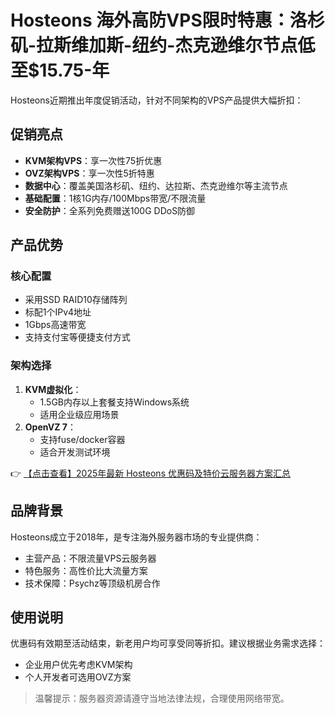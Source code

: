 # Hosteons 海外高防VPS限时特惠：洛杉矶-拉斯维加斯-纽约-杰克逊维尔节点低至$15.75-年

Hosteons近期推出年度促销活动，针对不同架构的VPS产品提供大幅折扣：

## 促销亮点
- **KVM架构VPS**：享一次性75折优惠
- **OVZ架构VPS**：享一次性5折特惠
- **数据中心**：覆盖美国洛杉矶、纽约、达拉斯、杰克逊维尔等主流节点
- **基础配置**：1核1G内存/100Mbps带宽/不限流量
- **安全防护**：全系列免费赠送100G DDoS防御

## 产品优势
### 核心配置
- 采用SSD RAID10存储阵列
- 标配1个IPv4地址
- 1Gbps高速带宽
- 支持支付宝等便捷支付方式

### 架构选择
1. **KVM虚拟化**：
   - 1.5GB内存以上套餐支持Windows系统
   - 适用企业级应用场景
2. **OpenVZ 7**：
   - 支持fuse/docker容器
   - 适合开发测试环境

👉 [【点击查看】2025年最新 Hosteons 优惠码及特价云服务器方案汇总](https://bit.ly/hosteons)

## 品牌背景
Hosteons成立于2018年，是专注海外服务器市场的专业提供商：
- 主营产品：不限流量VPS云服务器
- 特色服务：高性价比大流量方案
- 技术保障：Psychz等顶级机房合作

## 使用说明
优惠码有效期至活动结束，新老用户均可享受同等折扣。建议根据业务需求选择：
- 企业用户优先考虑KVM架构
- 个人开发者可选用OVZ方案

> 温馨提示：服务器资源请遵守当地法律法规，合理使用网络带宽。